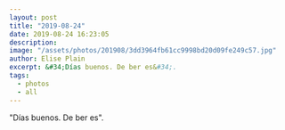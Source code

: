 ```yaml
---
layout: post
title: "2019-08-24"
date: 2019-08-24 16:23:05
description: 
image: "/assets/photos/201908/3dd3964fb61cc9998bd20d09fe249c57.jpg"
author: Elise Plain
excerpt: &#34;Días buenos. De ber es&#34;.
tags: 
  - photos
  - all
---
```


&#34;Días buenos. De ber es&#34;.
<p></p>
